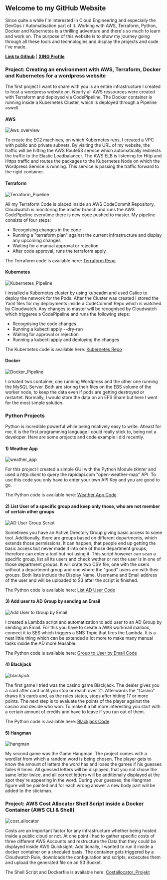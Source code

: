 

## **Welcome to my GitHub Website**

Since quite a while I'm interested in Cloud Engineering and especially the DevOps / Automatisation part of it. Working with AWS, Terraform, Python, Docker and Kubernetes is a thrilling adventure and there's so much to learn and work on. The purpose of this website is to show my journey going through all these tools and technologies and display the projects and code I've made.

[**Link to Github**](https://github.com/ThomasTusche?tab=repositories) | [**XING Profile**](https://www.xing.com/profile/Thomas_Tusche4/cv)



### **Project: Creating an environment with AWS, Terraform, Docker and Kubernetes for a wordpress website**

The first project I want to share with you is an entire infrastructure I created to host a wordpress website on. 
Nearly all AWS ressources were created with Terraform and deployed via CodePipeline. The Docker container is running
inside a Kubernetes Cluster, which is deployed through a Pipeline aswell.

#### AWS
![Aws_overview](./aws_overview.png)

To create the EC2 machines, on which Kubernetes runs, I created a VPC with public and private subnets. By visiting the URL of my website, the traffic will be hitting
the AWS Route53 service which automatically redirects the traffic to the Elastic Loadbalancer. The AWS ELB is listening for Http and Https traffic and 
routes the packages to the Kubernetes Node on which the Wordpress Service is running. This service is passing the traffic forward to the right container.

#### Terraform 
![Terraform_Pipeline](./terraform_pipeline.png)

All my Terraform Code is placed inside an AWS CodeCommit Repository. Cloudwatch is monitoring the master branch and runs the
AWS CodePipeline everytime there is new code pushed to master. 
My pipeline consists of four steps:
- Recognising changes in the code
- Running a "terraform plan" against the current infrastructure and display any upcoming changes
- Waiting for a manual approval or rejection
- After code approval, runs the terraform apply

The Terraform code is available here:
[Terraform Repo](https://github.com/ThomasTusche/portfolio-website/tree/master/terraform)

#### Kubernetes 
![Kubernetes_Pipeline](./kubernetes_pipeline.png)

I installed a Kubernetes cluster by using kubeadm and used Calico to deploy the network for the Pods.
After the Cluster was created I stored the Yaml files for my deployments inside a CodeCommit Repo which is watched by Cloudwatch.
Any changes to master will be recognised by Cloudwatch which triggeres a CodePipeline and runs the following steps:
- Recognising the code changes
- Running a kubectl apply --dry-run
- Waiting for approval or rejection
- Running a kubectl apply and deploying the changes

The Kubernetes code is available here:
[Kubernetes Repo](https://github.com/ThomasTusche/portfolio-website/tree/master/kubernetes)

#### Docker 
![Docker_Pipeline](./docker_pipeline.png)

I created two container, one running Wordpress and the other one running the MySQL Server. Both are storing their files on the EBS
volume of the worker node, to keep the data even if pods are getting destroyed or restartet. Normally, I would store the data on an EFS Share
but here I went for the most simple solution.


### **Python Projects**

Python is incredible powerful while being relatively easy to write. Atleast for me, it is the first programming language I could really stick to, being not
a developer. Here are some projects and code example I did recently.

#### 1) Weather App
![weather_app](./weather_app.png)

For this project I created a simple GUI with the Python Module *tkinter* and used a *http.client* to query the rapidapi.com "open-weather-map" API. To use this code you only have to enter your own API Key and you are good to go.

The Python code is available here:
[Weather App Code](https://github.com/ThomasTusche/weather_app)

#### 2) List User of a specific group and keep only those, who are not member of certain other groups
![AD User Group Script](./ad_user_in_group.png)

Sometimes you have an Active Directory Group giving basic access to some tool. Additionally, there are groups based on different departments, which extends those permissions. It can happen, that people end up getting the basic access but never made it into one of those department groups, therefore can enter a tool but not using it. 
This script however can scan a specific group, list all its users and check wether or not the user is in one of those department groups. It will crate two CSV file, one with the users without a department group and one where the "good" users are with their groups. Both lists include the Display Name, Username and Email address of the user and will be uploaded to S3 after the script is finished.

The Python code is available here:
[List AD User Code](https://github.com/ThomasTusche/get-ad-user)

#### 3) Add user to AD Group by sending an Email
![Add User to Group by Email](./user-to-group-by-email.png)

I created a Lambda script and automatization to add user to an AD Group by sending an Email. For this you have to create a AWS workmail mailbox, connect it to SES which triggers a SNS Topic that fires the Lambda. It is a neat little thing which can be extended a lot more to make many manual tasks inside the AD more feasable.

The Python code is available here:
[Group to User by Email Code](https://github.com/ThomasTusche/user-to-group)

#### 4) Blackjack
![blackjack](./blackjack.png)

The first game I tried was the casino game Blackjack. The dealer gives you a card after card until you stop or reach over 21. Afterwards the "Casino"
draws it's cards and, as the rules states, stops after hitting 17 or more points. The next step is to evaluate the points of the player against the
casino and decide who won. 
To make it a bit more interesting you start with a certain amount of credits and have to leave if you run out of them.

The Python code is available here:
[Blackjack Code](https://github.com/ThomasTusche/blackjack)

#### 5) Hangman
![hangman](./hangman.png)

My second game was the Game Hangman. The project comes with a wordlist from which a random word is being chosen. The player gets to know the amount
of letters the word has and loses the games if his guesses failes 6 times. All guessed letters will be displayed, that you not chose the same letter twice,
and all correct letters will be additionally displayed at the spot they're appearing in the word. During your guesses, the Hangman figure will be painted
and for each wrong answer a new body part will be added to the stickman.


### **Project: AWS Cost Allocator Shell Script inside a Docker Container (AWS CLI & Shell)**
![cost_allocator](./cost_allocator.png)

Costs are an important factor for any infrastructure whether being hosted inside a public cloud or not. At one point I had to gather specific costs
of three different AWS Accounts and restructure the Data that they could be displayed inside AWS Quicksight. Additionally, I wanted to run it inside a
docker container on a sheduled basis. The container gets triggered by a Cloudwatch Rule, downloads the configuration and scripts, excecutes them 
and upload the generated file on an S3 Bucket. 

The Shell Script and Dockerfile is available here:
[Costallocator_Projekt](https://github.com/ThomasTusche/awscli_cost_allocator)



